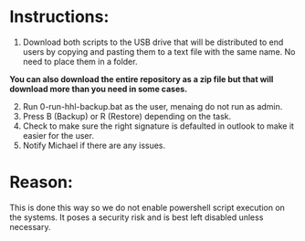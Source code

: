 # Instructions:
1. Download both scripts to the USB drive that will be distributed to end users by copying and pasting them to a text file with the same name. No need to place them in a folder.
 
 **You can also download the entire repository as a zip file but that will download more than you need in some cases.**
 
2. Run 0-run-hhl-backup.bat as the user, menaing do not run as admin.
3. Press B (Backup) or R (Restore) depending on the task.
4. Check to make sure the right signature is defaulted in outlook to make it easier for the user. 
5. Notify Michael if there are any issues.

# Reason:
This is done this way so we do not enable powershell script execution on the systems. It poses a security risk and is best left disabled unless necessary.
